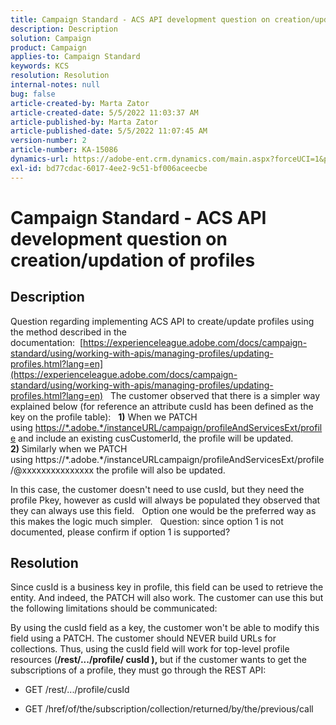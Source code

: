 ```yaml
---
title: Campaign Standard - ACS API development question on creation/updation of profiles
description: Description
solution: Campaign
product: Campaign
applies-to: Campaign Standard
keywords: KCS
resolution: Resolution
internal-notes: null
bug: false
article-created-by: Marta Zator
article-created-date: 5/5/2022 11:03:37 AM
article-published-by: Marta Zator
article-published-date: 5/5/2022 11:07:45 AM
version-number: 2
article-number: KA-15086
dynamics-url: https://adobe-ent.crm.dynamics.com/main.aspx?forceUCI=1&pagetype=entityrecord&etn=knowledgearticle&id=0fe80d03-63cc-ec11-a7b5-6045bd00dbbc
exl-id: bd77cdac-6017-4ee2-9c51-bf006aceecbe
---
```

# Campaign Standard - ACS API development question on creation/updation of profiles

## Description


Question regarding implementing ACS API to create/update profiles using the method described in the documentation:  [https://experienceleague.adobe.com/docs/campaign-standard/using/working-with-apis/managing-profiles/updating-profiles.html?lang=en](https://experienceleague.adobe.com/docs/campaign-standard/using/working-with-apis/managing-profiles/updating-profiles.html?lang=en)
  
 The customer observed that there is a simpler way explained below (for reference an attribute cusId has been defined as the key on the profile table):
  
<b>1)</b> When we PATCH using [https://\*.adobe.\*/instanceURL/campaign/profileAndServicesExt/profile](https://na01.safelinks.protection.outlook.com/?url=https://mc.adobe.io/unilever-mkt-stage1/campaign/profileAndServicesExt/profile&amp;data=02%7c01%7c%7c7ae64aa57f294ebc9d7d08d4bd48ea2f%7cfa7b1b5a7b34438794aed2c178decee1%7c0%7c0%7c636341568263078022&amp;sdata=EVqAIvzLyFYiHf18eFGtnFm9ya/lLg2YfH5T3xer/9E%3D&amp;reserved=0) and include an existing cusCustomerId, the profile will be updated.
  
<b>2) </b>Similarly when we PATCH using https://\*.adobe.\*/instanceURLcampaign/profileAndServicesExt/profile/@xxxxxxxxxxxxxxx the profile will also be updated.

In this case, the customer doesn't need to use cusId, but they need the profile Pkey, however as cusId will always be populated they observed that they can always use this field.
  
 Option one would be the preferred way as this makes the logic much simpler.
  
 Question: since option 1 is not documented, please confirm if option 1 is supported?


## Resolution


Since cusId is a business key in profile, this field can be used to retrieve the entity.
 And indeed, the PATCH will also work.
 The customer can use this but the following limitations should be communicated:

By using the cusId field as a key, the customer won't be able to modify this field using a PATCH.
 The customer should NEVER build URLs for collections.
 Thus, using the cusId field will work for top-level profile resources (<b>/rest/.../profile/ cusId ), </b>but if the customer wants to get the subscriptions of a profile, they must go through the REST API:

- GET /rest/.../profile/cusId




- GET /href/of/the/subscription/collection/returned/by/the/previous/call

